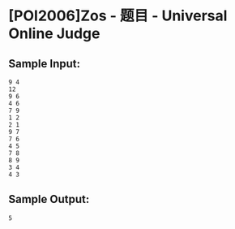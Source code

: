 # [POI2006]Zos - 题目 - Universal Online Judge


## Sample Input: 
```
9 4
12
9 6
4 6
7 9
1 2
2 1
9 7
7 6
4 5
7 8
8 9
3 4
4 3

```

## Sample Output: 
```
5
```
